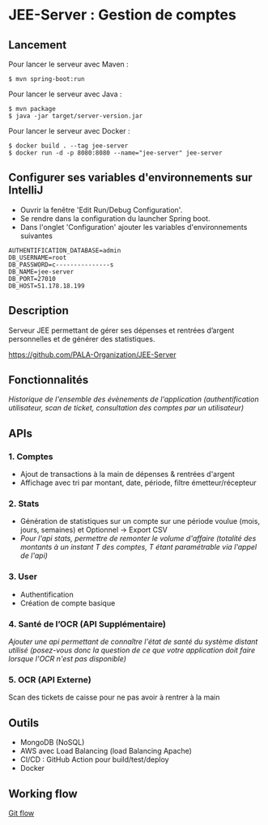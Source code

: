 # JEE-Server : Gestion de comptes

## Lancement

Pour lancer le serveur avec Maven :

```console
$ mvn spring-boot:run
```

Pour lancer le serveur avec Java :

```console
$ mvn package
$ java -jar target/server-version.jar
```

Pour lancer le serveur avec Docker :

```console
$ docker build . --tag jee-server
$ docker run -d -p 8080:8080 --name="jee-server" jee-server
```

## Configurer ses variables d'environnements sur IntelliJ
- Ouvrir la fenêtre 'Edit Run/Debug Configuration'.
- Se rendre dans la configuration du launcher Spring boot.
- Dans l'onglet 'Configuration' ajouter les variables d'environnements suivantes

```
AUTHENTIFICATION_DATABASE=admin
DB_USERNAME=root
DB_PASSWORD=c---------------s
DB_NAME=jee-server
DB_PORT=27010
DB_HOST=51.178.18.199
```

## Description
Serveur JEE permettant de gérer ses dépenses et rentrées d’argent personnelles et de générer des statistiques.

https://github.com/PALA-Organization/JEE-Server

## Fonctionnalités

*Historique de l'ensemble des évènements de l'application (authentification utilisateur, scan de ticket, consultation des comptes par un utilisateur)*

## APIs

### 1. Comptes
- Ajout de transactions à la main de dépenses & rentrées d'argent
- Affichage avec tri par montant, date, période, filtre émetteur/récepteur

### 2. Stats
- Génération de statistiques sur un compte sur une période voulue (mois, jours, semaines) et Optionnel -> Export CSV
- *Pour l'api stats, permettre de remonter le volume d'affaire (totalité des montants à un instant T des comptes, T étant paramétrable via l'appel de l'api)*

### 3. User
- Authentification
- Création de compte basique

### 4. Santé de l’OCR (API Supplémentaire)
*Ajouter une api permettant de connaître l'état de santé du système distant utilisé (posez-vous donc la question de ce que votre application doit faire lorsque l'OCR n'est pas disponible)*

### 5. OCR (API Externe)
Scan des tickets de caisse pour ne pas avoir à rentrer à la main

## Outils
-	MongoDB (NoSQL)
-	AWS avec Load Balancing (load Balancing Apache)
-	CI/CD : GitHub Action pour build/test/deploy
-	Docker

## Working flow
[Git flow](https://danielkummer.github.io/git-flow-cheatsheet/index.fr_FR.html)
